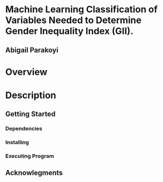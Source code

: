 # Machine Learning Classification of Variables Needed to Determine Gender Inequality Index (GII). 
## Abigail Parakoyi 

# Overview 

# Description

## Getting Started
### Dependencies 

### Installing 

### Executing Program 

## Acknowlegments

